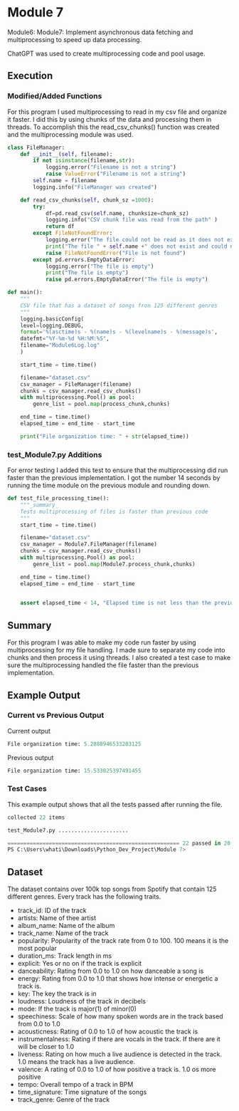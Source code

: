 # Module 7

Module6: Module7: Implement asynchronous data fetching and multiprocessing to speed up data processing.

ChatGPT was used to create multiprocessing code and pool usage.



## Execution

### Modified/Added Functions

For this program I used multiprocessing to read in my csv file and organize it faster. I did this by using chunks of the data and processing them in threads. To accomplish this the read_csv_chunks() function was created and the multiprocessing module was used.

```python
class FileManager:
    def __init__(self, filename):
        if not isinstance(filename,str):
            logging.error("Filename is not a string")
            raise ValueError("Filename is not a string")
        self.name = filename
        logging.info("FileManager was created")

    def read_csv_chunks(self, chunk_sz =1000):
        try:
            df=pd.read_csv(self.name, chunksize=chunk_sz) 
            logging.info("CSV chunk file was read from the path" )
            return df
        except FileNotFoundError:
            logging.error("The file could not be read as it does not exists")
            print("The file " + self.name +" does not exist and could not be read")
            raise FileNotFoundError("File is not found")
        except pd.errors.EmptyDataError:
            logging.error("The file is empty")
            print("The file is empty")
            raise pd.errors.EmptyDataError("The file is empty")

def main():
    """
    CSV file that has a dataset of songs fron 125 different genres
    """
    logging.basicConfig(
    level=logging.DEBUG,
    format='%(asctime)s - %(name)s - %(levelname)s - %(message)s',
    datefmt="%Y-%m-%d %H:%M:%S",
    filename="Module6Log.log"
    )

    start_time = time.time()

    filename="dataset.csv"
    csv_manager = FileManager(filename)
    chunks = csv_manager.read_csv_chunks()
    with multiprocessing.Pool() as pool:
        genre_list = pool.map(process_chunk,chunks)

    end_time = time.time()
    elapsed_time = end_time - start_time

    print("File organization time: " + str(elapsed_time))
```

### test_Module7.py Additions

For error testing I added this test to ensure that the multiprocessing did run faster than the previous implementation. I got the number 14 seconds by running the time module on the previous module and rounding down.

```python
def test_file_processing_time():
    """_summary_
    Tests multiprocessing of files is faster than previous code
    """
    start_time = time.time()

    filename="dataset.csv"
    csv_manager = Module7.FileManager(filename)
    chunks = csv_manager.read_csv_chunks()
    with multiprocessing.Pool() as pool:
        genre_list = pool.map(Module7.process_chunk,chunks)

    end_time = time.time()
    elapsed_time = end_time - start_time
    

    assert elapsed_time < 14, "Elapsed time is not less than the previous elapsed time"
```

## Summary

For this program I was able to make my code run faster by using multiprocessing for my file handling. I made sure to separate my code into chunks and then process it using threads. I also created a test case to make sure the multiprocessing handled the file faster than the previous implementation.

## Example Output

### Current vs Previous Output

Current output
```python
File organization time: 5.2888946533203125
```

Previous output
```python
File organization time: 15.533825397491455
```

### Test Cases

This example output shows that all the tests passed after running the file.

```python
collected 22 items

test_Module7.py ......................                                                                                     [100%]

====================================================== 22 passed in 20.02s ====================================================== 
PS C:\Users\whati\Downloads\Python_Dev_Project\Module 7> 
```

## Dataset

The dataset contains over 100k top songs from Spotify that contain 125 different genres. Every track has the following traits.

- track_id: ID of the track
- artists: Name of thee artist
- album_name: Name of the album
- track_name: Name of the track
- popularity: Popularity of the track rate from 0 to 100. 100 means it is the most popular
- duration_ms: Track length in ms
- explicit: Yes or no on if the track is explicit
- danceability: Rating from 0.0 to 1.0 on how danceable a song is
- energy: Rating from 0.0 to 1.0 that shows how intense or energetic a track is. 
- key: The key the track is in
- loudness: Loudness of the track in decibels
- mode: If the track is major(1) of minor(0)
- speechiness: Scale of how many spoken words are in the track based from 0.0 to 1.0
- acousticness: Rating of 0.0 to 1.0 of how acoustic the track is
- instrumentalness: Rating if there are vocals in the track. If there are it will be closer to 1.0
- liveness: Rating on how much a live audience is detected in the track. 1.0 means the track has a live audience.
- valence: A rating of 0.0 to 1.0 of how positive a track is. 1.0 os more positive
- tempo: Overall tempo of a track in BPM
- time_signature: Time signature of the songs
- track_genre: Genre of the track 